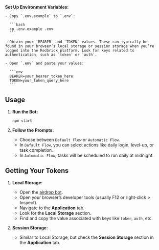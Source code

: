 **Set Up Environment Variables:**

    - Copy `.env.example` to `.env`:

      ```bash
      cp .env.example .env
      ```

    - Obtain your `BEARER` and `TOKEN` values. These can typically be found in your browser’s local storage or session storage when you’re logged into the Redbrick platform. Look for keys related to authentication, such as `token` or `auth`.

    - Open `.env` and paste your values:

      ```env
      BEARER=your_bearer_token_here
      TOKEN=your_token_query_here
      ```

## Usage

1. **Run the Bot:**

    ```bash
    npm start
    ```

2. **Follow the Prompts:**

    - Choose between `Default Flow` or `Automatic Flow`.
    - In `Default Flow`, you can select actions like daily login, level-up, or task completion.
    - In `Automatic Flow`, tasks will be scheduled to run daily at midnight.

## Getting Your Tokens

1. **Local Storage:**
   - Open the [airdrop bot](https://t.me/rb_panda_bot/start?startapp=ref_GvHs8k).
   - Open your browser’s developer tools (usually F12 or right-click > Inspect).
   - Navigate to the **Application** tab.
   - Look for the **Local Storage** section.
   - Find and copy the value associated with keys like `token`, `auth`, etc.

2. **Session Storage:**
   - Similar to Local Storage, but check the **Session Storage** section in the **Application** tab.